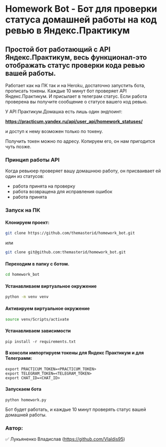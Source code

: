 # Homework Bot - Бот для проверки статуса домашней работы на код ревью в Яндекс.Практикум

## Простой бот работающий с API Яндекс.Практикум, весь функционал-это отображать статус проверки кода ревью вашей работы.

Работает как на ПК так и на Heroku, достаточно запустить бота, прописать токены. Каждые 10 минут бот проверяет API Яндекс.Практикум. И присылает в телеграм статус. Если работа проверена вы получите сообщение о статусе вашего код ревью.

У API Практикум.Домашка есть лишь один эндпоинт:

**https://practicum.yandex.ru/api/user_api/homework_statuses/**

и доступ к нему возможен только по токену.

Получить токен можно по адресу. Копируем его, он нам пригодится чуть позже.

### Принцип работы API

Когда ревьюер проверяет вашу домашнюю работу, он присваивает ей один из статусов:

* работа принята на проверку
* работа возвращена для исправления ошибок
* работа принята

### Запуск на ПК

#### Клонируем проект:

```bash
git clone https://github.com/themasterid/homework_bot.git
```

или
```bash
git clone git@github.com:themasterid/homework_bot.git
```
#### Переходим в папку с ботом.
```bash
cd homework_bot
```
#### Устанавливаем виртуальное окружение
```bash
python -m venv venv
```
#### Активируем виртуальное окружение
 ```bash 
source venv/Scripts/activate
```

#### Устанавливаем зависимости
```python3
pip install -r requirements.txt
```
#### В консоли импортируем токены для Яндекс Практикум и для Телеграмм:
```python3
export PRACTICUM_TOKEN=<PRACTICUM_TOKEN>
export TELEGRAM_TOKEN=<TELEGRAM_TOKEN>
export CHAT_ID=<CHAT_ID>
```
#### Запускаем бота
```python3
python homework.py
```
Бот будет работать, и каждые 10 минут проверять статус вашей домашней работы.

### Автор:
:white_check_mark: Лукьяненко Владислав (https://github.com/Vlaldis95)

